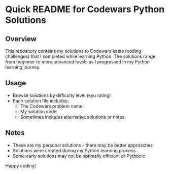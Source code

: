 # Quick README for Codewars Python Solutions

## Overview
This repository contains my solutions to Codewars katas (coding challenges) that I completed while learning Python. The solutions range from beginner to more advanced levels as I progressed in my Python learning journey.

## Usage
- Browse solutions by difficulty level (kyu rating)
- Each solution file includes:
  - The Codewars problem name
  - My solution code
  - Sometimes includes alternative solutions or notes

## Notes
- These are my personal solutions - there may be better approaches
- Solutions were created during my Python learning process
- Some early solutions may not be optimally efficient or Pythonic

Happy coding!
